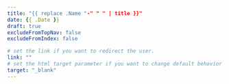 ```yaml
---
title: "{{ replace .Name "-" " " | title }}"
date: {{ .Date }}
draft: true
excludeFromTopNav: false
excludeFromIndex: false

# set the link if you want to redirect the user.
link: ""
# set the html target parameter if you want to change default behavior
target: "_blank"
---
```


